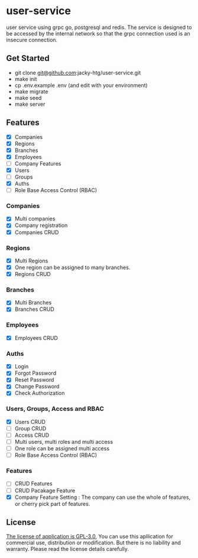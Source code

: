 # user-service
user service using grpc go, postgresql and redis. The service is designed to be accessed by the internal network so that the grpc connection used is an insecure connection.

## Get Started
- git clone git@github.com:jacky-htg/user-service.git
- make init
- cp .env.example .env (and edit with your environment)
- make migrate
- make seed
- make server

## Features
- [X] Companies
- [X] Regions
- [X] Branches
- [X] Employees
- [ ] Company Features
- [X] Users
- [ ] Groups
- [X] Auths
- [ ] Role Base Access Control (RBAC)

### Companies
- [X] Multi companies
- [X] Company registration
- [X] Companies CRUD

### Regions
- [X] Multi Regions
- [X] One region can be assigned to many branches.
- [X] Regions CRUD

### Branches
- [X] Multi Branches
- [X] Branches CRUD

### Employees
- [X] Employees CRUD

### Auths
- [X] Login
- [X] Forgot Password
- [X] Reset Password
- [X] Change Password
- [X] Check Authorization 

### Users, Groups, Access and RBAC
- [X] Users CRUD
- [ ] Group CRUD
- [ ] Access CRUD
- [ ] Multi users, multi roles and multi access
- [ ] One role can be assigned multi access
- [ ] Role Base Access Control (RBAC)

### Features
- [ ] CRUD Features
- [ ] CRUD Pacakage Feature
- [X] Company Feature Setting : The company can use the whole of features, or cherry pick part of features.

## License
[The license of application is GPL-3.0](https://github.com/jacky-htg/user-service/blob/main/LICENSE), You can use this apllication for commercial use, distribution or modification. But there is no liability and warranty. Please read the license details carefully.